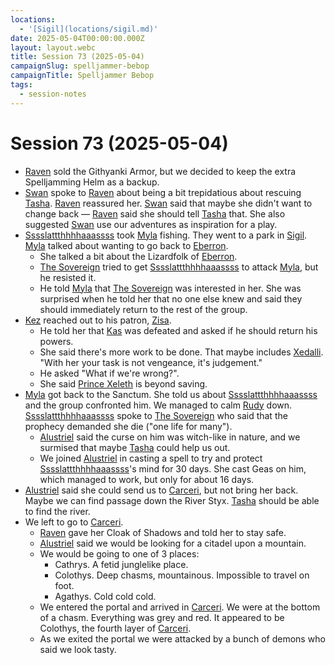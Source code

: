 ```yaml
---
locations:
  - '[Sigil](locations/sigil.md)'
date: 2025-05-04T00:00:00.000Z
layout: layout.webc
title: Session 73 (2025-05-04)
campaignSlug: spelljammer-bebop
campaignTitle: Spelljammer Bebop
tags:
  - session-notes
---
```

# Session 73 (2025-05-04)

- [Raven](pcs/raven.md) sold the Githyanki Armor, but we decided to keep the extra Spelljamming Helm as a backup.
- [Swan](pcs/swan.md) spoke to [Raven](pcs/raven.md) about being a bit trepidatious about rescuing [Tasha](npcs/tasha.md). [Raven](pcs/raven.md) reassured her. [Swan](pcs/swan.md) said that maybe she didn't want to change back — [Raven](pcs/raven.md) said she should tell [Tasha](npcs/tasha.md) that. She also suggested [Swan](pcs/swan.md) use our adventures as inspiration for a play.
- [Sssslattthhhhaaassss](pcs/sssslattthhhhaaassss.md) took [Myla](npcs/myla.md) fishing. They went to a park in [Sigil](locations/sigil.md). [Myla](npcs/myla.md) talked about wanting to go back to [Eberron](locations/eberron.md).
	- She talked a bit about the Lizardfolk of [Eberron](locations/eberron.md).
	- [The Sovereign](npcs/the-sovereign.md) tried to get [Sssslattthhhhaaassss](pcs/sssslattthhhhaaassss.md) to attack [Myla](npcs/myla.md), but he resisted it.
	- He told [Myla](npcs/myla.md) that [The Sovereign](npcs/the-sovereign.md) was interested in her. She was surprised when he told her that no one else knew and said they should immediately return to the rest of the group.
- [Kez](pcs/kez-bardaux.md) reached out to his patron, [Zisa](npcs/zisa.md).
	- He told her that [Kas](npcs/kas-the-betrayer.md) was defeated and asked if he should return his powers.
	- She said there's more work to be done. That maybe includes [Xedalli](npcs/princess-xedalli.md). "With her your task is not vengeance, it's judgement."
	- He asked "What if we're wrong?". 
	- She said [Prince Xeleth](npcs/prince-xeleth.md) is beyond saving.
- [Myla](npcs/myla.md) got back to the Sanctum. She told us about [Sssslattthhhhaaassss](pcs/sssslattthhhhaaassss.md) and the group confronted him. We managed to calm [Rudy](pcs/refuge-unit-d3.md) down. [Sssslattthhhhaaassss](pcs/sssslattthhhhaaassss.md) spoke to [The Sovereign](npcs/the-sovereign.md) who said that the prophecy demanded she die ("one life for many").
	- [Alustriel](npcs/alustriel-silverhand.md) said the curse on him was witch-like in nature, and we surmised that maybe [Tasha](npcs/tasha.md) could help us out.
	- We joined [Alustriel](npcs/alustriel-silverhand.md) in casting a spell to try and protect [Sssslattthhhhaaassss](pcs/sssslattthhhhaaassss.md)'s mind for 30 days. She cast Geas on him, which managed to work, but only for about 16 days.
- [Alustriel](npcs/alustriel-silverhand.md) said she could send us to [Carceri](locations/carceri.md), but not bring her back. Maybe we can find passage down the River Styx. [Tasha](npcs/tasha.md) should be able to find the river.
- We left to go to [Carceri](locations/carceri.md).
	- [Raven](pcs/raven.md) gave her Cloak of Shadows and told her to stay safe.
	- [Alustriel](npcs/alustriel-silverhand.md) said we would be looking for a citadel upon a mountain.
	- We would be going to one of 3 places:
		- Cathrys. A fetid junglelike place.
		- Colothys. Deep chasms, mountainous. Impossible to travel on foot.
		- Agathys. Cold cold cold.
	- We entered the portal and arrived in [Carceri](locations/carceri.md). We were at the bottom of a chasm. Everything was grey and red. It appeared to be Colothys, the fourth layer of [Carceri](locations/carceri.md).
	- As we exited the portal we were attacked by a bunch of demons who said we look tasty.

